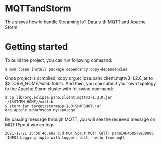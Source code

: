 # MQTTandStorm
This shows how to handle Streaming IoT Data with MQTT and Apache Storm.

# Getting started

To build the project, you can run following command:

```
$ mvn clean install package dependency:copy-dependencies
```

Once project is compiled, copy org.eclipse.paho.client.mqttv3-1.2.0.jar to $STORM_HOME/extlib folder. And then, you can submit your own topology to the Apache Storm cluster with following command:

```
$ cp lib/org.eclipse.paho.client.mqttv3-1.2.0.jar ~/{$STORM_HOME}/extlib
$ storm jar target/stormapp-1.0-SNAPSHOT.jar org.apache.edwardyoon.MyTopology
```

By passing message through MQTT, you will see the received message on MQTTSpout worker logs.

```
2021-12-21 15:50:46.682 c.d.MQTTSpout MQTT Call: paho146468579208986 [INFO] Logging tuple with logger: test, hello from mqtt
```
